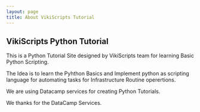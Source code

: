 ```yaml
---
layout: page
title: About VikiScripts Tutorial
---
```

  
  
## VikiScripts Python Tutorial
  
  

This is a Python Tutorial Site designed by VikiScripts team for learning Basic Python Scripting.  
  
The Idea is to learn the Pyhthon Basics and Implement python as scripting language for automating tasks for Infrastructure Routine operertions.

We are using Datacamp services for creating Python Tutorials.  
  

We thanks for the DataCamp Services.
